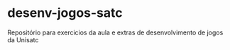 # desenv-jogos-satc
Repositório para exercicios da aula e extras de desenvolvimento de jogos da Unisatc

